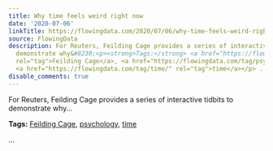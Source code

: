 ```yaml
---
title: Why time feels weird right now
date: '2020-07-06'
linkTitle: https://flowingdata.com/2020/07/06/why-time-feels-weird-right-now/
source: FlowingData
description: For Reuters, Feilding Cage provides a series of interactive tidbits to
  demonstrate why&#8230;<p><strong>Tags:</strong> <a href="https://flowingdata.com/tag/feilding-cage/"
  rel="tag">Feilding Cage</a>, <a href="https://flowingdata.com/tag/psychology/" rel="tag">psychology</a>,
  <a href="https://flowingdata.com/tag/time/" rel="tag">time</a></p> ...
disable_comments: true
---
```

For Reuters, Feilding Cage provides a series of interactive tidbits to demonstrate why&#8230;<p><strong>Tags:</strong> <a href="https://flowingdata.com/tag/feilding-cage/" rel="tag">Feilding Cage</a>, <a href="https://flowingdata.com/tag/psychology/" rel="tag">psychology</a>, <a href="https://flowingdata.com/tag/time/" rel="tag">time</a></p> ...